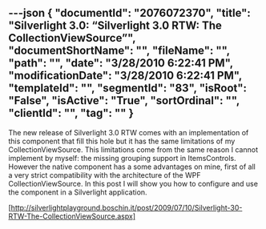 ---json
{
  "documentId": "2076072370",
  "title": "Silverlight 3.0: “Silverlight 3.0 RTW: The CollectionViewSource”",
  "documentShortName": "",
  "fileName": "",
  "path": "",
  "date": "3/28/2010 6:22:41 PM",
  "modificationDate": "3/28/2010 6:22:41 PM",
  "templateId": "",
  "segmentId": "83",
  "isRoot": "False",
  "isActive": "True",
  "sortOrdinal": "",
  "clientId": "",
  "tag": ""
}
---

The new release of Silverlight 3.0 RTW comes with an implementation of this component that fill this hole but it has the same limitations of my CollectionViewSource. This limitations come from the same reason I cannot implement by myself: the missing grouping support in ItemsControls. However the native component has a some advantages on mine, first of all a very strict compatibility with the architecture of the WPF CollectionViewSource. In this post I will show you how to configure and use the component in a Silverlight application.

[http://silverlightplayground.boschin.it/post/2009/07/10/Silverlight-30-RTW-The-CollectionViewSource.aspx]

